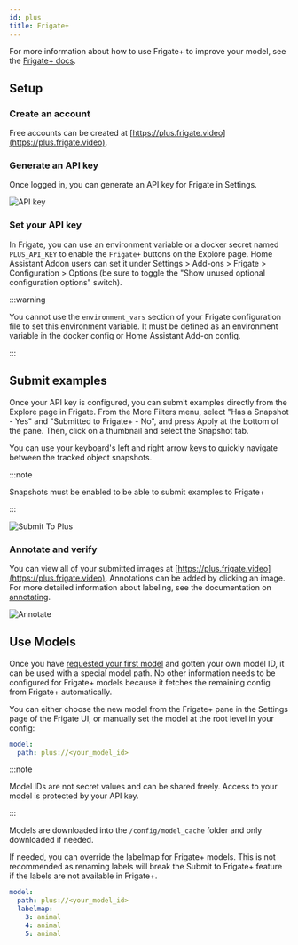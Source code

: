 ```yaml
---
id: plus
title: Frigate+
---
```


For more information about how to use Frigate+ to improve your model, see the [Frigate+ docs](/plus/).

## Setup

### Create an account

Free accounts can be created at [https://plus.frigate.video](https://plus.frigate.video).

### Generate an API key

Once logged in, you can generate an API key for Frigate in Settings.

![API key](/img/plus-api-key-min.png)

### Set your API key

In Frigate, you can use an environment variable or a docker secret named `PLUS_API_KEY` to enable the `Frigate+` buttons on the Explore page. Home Assistant Addon users can set it under Settings > Add-ons > Frigate > Configuration > Options (be sure to toggle the "Show unused optional configuration options" switch).

:::warning

You cannot use the `environment_vars` section of your Frigate configuration file to set this environment variable. It must be defined as an environment variable in the docker config or Home Assistant Add-on config.

:::

## Submit examples

Once your API key is configured, you can submit examples directly from the Explore page in Frigate. From the More Filters menu, select "Has a Snapshot - Yes" and "Submitted to Frigate+ - No", and press Apply at the bottom of the pane. Then, click on a thumbnail and select the Snapshot tab.

You can use your keyboard's left and right arrow keys to quickly navigate between the tracked object snapshots.

:::note

Snapshots must be enabled to be able to submit examples to Frigate+

:::

![Submit To Plus](/img/plus/submit-to-plus.jpg)

### Annotate and verify

You can view all of your submitted images at [https://plus.frigate.video](https://plus.frigate.video). Annotations can be added by clicking an image. For more detailed information about labeling, see the documentation on [annotating](../plus/annotating.md).

![Annotate](/img/annotate.png)

## Use Models

Once you have [requested your first model](../plus/first_model.md) and gotten your own model ID, it can be used with a special model path. No other information needs to be configured for Frigate+ models because it fetches the remaining config from Frigate+ automatically.

You can either choose the new model from the Frigate+ pane in the Settings page of the Frigate UI, or manually set the model at the root level in your config:

```yaml
model:
  path: plus://<your_model_id>
```

:::note

Model IDs are not secret values and can be shared freely. Access to your model is protected by your API key.

:::

Models are downloaded into the `/config/model_cache` folder and only downloaded if needed.

If needed, you can override the labelmap for Frigate+ models. This is not recommended as renaming labels will break the Submit to Frigate+ feature if the labels are not available in Frigate+.

```yaml
model:
  path: plus://<your_model_id>
  labelmap:
    3: animal
    4: animal
    5: animal
```
